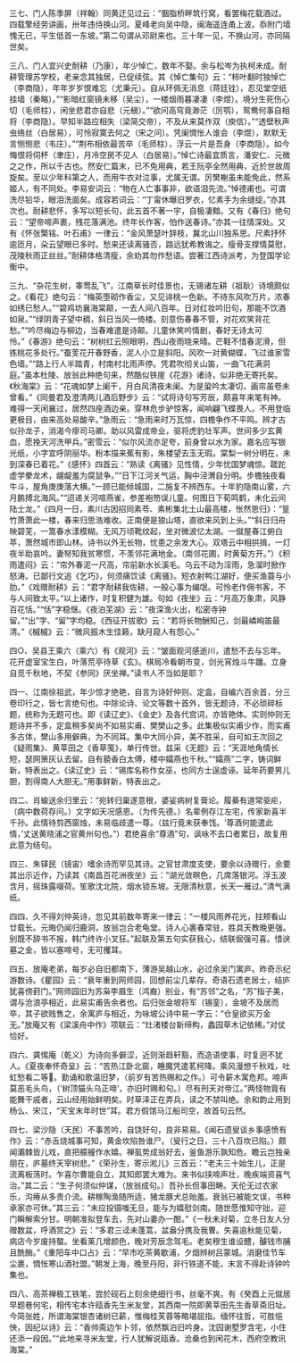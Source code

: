 <!-- { "loadSidebar": true } -->
三七、门人陈季屏（祥翰）同黄迂见过云：“胭脂桥畔筑行窝，看罢梅花载酒过。四载擎经劳讲画，卅年违侍换山河。夏峰老向吴中隐，闽海遥连甬上波。忝附门墙愧无已，平生低首一东坡。”第二句谓从邓尉来也。三十年一见，不换山河，亦同隔世矣。

三八、门人宜兴史耐耕（乃康），年少悼亡，数年不娶。余与松岑为执柯未成。耐耕管理苏学校，老亲念其独居，已促续弦。其《悼亡集句》云：“柿叶翻时独悼亡（李商隐），年年岁岁恨难忘（尤秉元）。自从环佩无消息（蒋廷铨），忍见堂空纸挂墙（秦略）。”“影暗红窗镜未移（吴尘），一楼烟雨暮凄凄（李煜）。境分生死伤心切（毛师柱），闲坐悲君亦自悲（元稹）。”“欲问高穹竟渺茫（厉鹗），鸳鸯何事自相将（李商隐）。早知半路应相失（梁简交帝），不及从来莫作双（庾信）。”“透壁秋声虫络丝（白居易），可怜寂寞去何之（宋之问）。凭阑惆怅人谁会（李煜），默默无言恻恻悲（韦庄）。”“荆布相依最苦卒（毛师柱），浮云一片是吾身（李商隐）。如今悔恨将伺杯（聿庄），月冷空房不见人（白居易）。”悼亡诗最宜质言，潘安仁、元微之之作，所以千古也。然安仁篇末，已不免用典，若王阮亭全然用典，近於世故周旋矣。至以少年科第之人，而用牛衣对泣事，尤属无谓。厉樊榭虽未能免此，然系姬人，有不同处。李易安词云：“物在人亡事事非，欲语泪先流。”悼德甫也。可谓洗尽铅华，眼泪洗面矣。成容若词云：“丁甯休曝旧罗衣，忆素手为余缝绽。”亦其次也。耐耕悲怀，多写以短长句，此五首不著一宇，自极凄黯。又有《春归》绝句云：“望帝啼声裹，残花落满池。终年长作客，怕作送春诗。”亦其一往情深处。又有《怀张檠铭、叶石甫》一律云：“金风萧瑟叶辞枝，冀北山川独系思。尺素抒怀逾匝月，朵云望眼已多时。愁来还读离骚否，路远犹希教诲之。瘦骨支撑情莫慰，茂陵秋雨正丝丝。”耐耕体格清瘦，余劝其勿作愁语。尝著江西诗派考，为登国学论衡中。

三九、“杂花生树，睾莺乱飞”，江南草长时佳景也，无锡诸左耕（祖耿）诗境颇似之。《看花》绝句云：“梅英堕砌作香尘，又见诽桃一色新。不待东风吹万片，浓春如绣已愁人。”“碧鸡坊襄海棠颠，一去人间八百年。日对红妆吟旧句，那能不饮酒如泉。”“绿阴青子望中稠，斜日当风一倚楼。刻意伤春春不管，对花欢笑背花愁。”“吟尽梅边与柳边，当春难遣是诗颠。儿童休笑吟情剧，春好无诗太可怜。”《春游》绝句云：“树树红云照眼明，西山夜雨晓来晴。芒鞋不惜春泥滑，但拣桃花多处行。”蚕芰花开春野香，泥人小立是斜阳。风吹一对黄蝴蝶，飞过谁家雪色墙。”“路上行人半踏青，村南村北雨声停。凭君吹彻关山笛，一曲飞花满洞庭。”虽本杜陵、放翁此种绝句来，然酷似铁崖《花游》诸诗，似非绝无寄托矣。《秋海棠》云：“花魂如梦上阑干，月白风清夜未阑。为是蛩吟太凄切，画帘虽卷未曾看。”《同曼君及澄清两儿酒后野步》云：“试将诗句写芳辰，颇喜年来笔有神。难得一天闲襄过，居然四座酒边亲。穿林危步驴惊客，闻响翩飞蝶畏人。不用登临更极目，由来高处易酸辛。”急雨云：“急雨来时万瓦惊，四檐争作不平鸣。辨才古似孙龙子，消渴今瘳司马卿。助以风雷成帝业，驱将虎豹壮军声。世间多少玄黄血，愿挽天河洗甲兵。”密雪云：“似尔风流亦足夸，前身曾以水为家。嘉名应写银光纸，小字宜呼阴丽华。粉本描来蕉有影，朱楼望去玉无瑕。棠梨一树分明在，未到深春已着花。”《感怀》四首云：“熟读《离骚》见性情，少年忧国梦魂惊。蹉跎虚学豢龙术，龌龊羞为腐鼠争。”“日下江河关气运，胸中泾渭自分明。步檐独夜看牛斗，屋角庚庚落大横。”一顾已能倾城国，二施复不辨西东。十年豹隐南山雾，六月鹏搏北海风。”“迢递关河喧燕雀，参差袍笏误儿童。何图日下荀鸣鹤，未化云间陆士龙。”《四月一日，素川古因招同素苓、素彬集北土山最高楼，怅然思归》：“篁竹萧萧此一楼，春来归思浩难收。正南便是狼山塔，直欲来风到上头。”“斜日归舟映碧芜，一篙春水漾模糊。无风万顷靴纹起，坐对微波忆太湖。一僦屋春江俯白苹，萧然城市即山林。诗书以外无长物，忧患之余发大心。双塔云中相拱揖，一灯夜半助哀吟。妻帑知我贫寒惯，不羡邻花满地金。（南邻花圃，时黄菊方开。”）《积雨遣闷》云：“帘外春泥一尺高，帘前新水长溪毛。乌云不动为淫雨，急溜时掀作怒涛。已鄙行文追《乞巧》，何须痛饮读《离骚》。短衣射鸭江湖好，便买渔蓑与小肋。”《戏赠耐耕》云：“君字耐耕我佐耕，一般心事为编氓。可怜老作佣书客，不与人间致太平。”以上诸作，时复积健为雄。句如《夜坐》云：“月高万象肃，风静百花恬。”“恬”字稳惬。《夜泊芜湖》云：“夜深渔火出，松密寺钟留。”“出”字、“留”字均稳。《西征开拔歌》云：“若将长物酬知己，剑最嶙峋笛最清。”《槭槭》云：“微风振木生佳籁，缺月窥人有怨心。”

四○、吴县王乘六（乘六）有《观河》云：“皱面观河感逝川，遣愁不去与忘年。花开虚室宝生白，叶落荒亭待草《玄》。棋局冷看朝市变，剑光宵烛斗牛躔。立身自觅千秋地，不契《参同》厌坐禅。”读书人不当如是耶？

四一、江南徐祖武，年少惊才绝艳，自言为诗好仲则、定盒，自编六百余首，分三卷印行之，皆七言绝句也。中除论诗、论文等数十首外，皆无题诗，不必琐碎标题，统称为无题可也。即《读辽史》、《金史》及各代宫词，亦皆艳体。实则仲则无题诗并不多，定盒稍多矣尚不如易实甫、樊樊山之多。此集极似实甫少作，而实甫多古体，樊山多用僻典，为不同耳。集中大同小异，美不胜采，自可如王次回之《疑雨集》、黄莘田之《香草笺》，单行传世。兹采《无题》云：“天涯地角情长短，瑟网箫灰认去留。自有藐香白太傅，楼中孀燕也千秋。”“孀燕”二字，铸词鲜新，特表出之。《读辽史》云：“锡库名称作女巫，也同方士逞虚诬。延年药要男儿胆，割得南人大胆无。”用事鲜新，特表出之。

四二、肖蝓送余归里云：“宛转归巢遂意根，婆娑病树复膏论。履綦有道常驱疟，（病中数荷存问。）文字如天况感恩。（为传先德。）名辈例存江左宅，传家新喜半千孙。此情待剪西窗烛，未易临歧遣一尊。（兹行竟未获奉饯。‘尊酒何能遣此情，’丈送黄晓浦之官黄州句也。”）君绝喜余“尊酒”句，讽咏不去口者累日，故复用此意为结句。

四三、朱铎民（镜宙）嗜余诗而罕见其诗。之官甘肃度支使，要余以诗赠行，余要其出示近作，乃读其《南昌百花洲夜坐》云：“湖光敛暝色，几席落银河。浮玉波含月，摇珠露啜荷。笙歌沈北院，烟水锁东坡。无限清秋意，长天一雁过。”清气满纸。

四四、久不得刘仲英诗，忽见其前数年寄来一律云：“一楼风雨养花光，拄颊看山廿载长。元晦仍闻归鹿洞，放翁岂合老龟堂。诗人心裹春常驻，胜具天教晚更强。别既不辞书不报，韩门终许小叉狂。”起联及第五句实获我心，结联倔强可喜。惜谀墓之金，皆以塞啼号，无可攫耳。

四五、放庵老弟，每岁必自旧都南下，薄游吴越山水，必过余吴门寓庐。昨奇示纪游数诗。《瞿园》云：“衰年重到网师园，回想前尘几辈存。奇语石遗老居士，结庐犹喜傍葑门。”网师园旧为苏枭李眉生（鸿裔）别业，有“苏邻”之名，“苏”指子美，谓与沧浪亭相近，此易实甫告余者也。后归张金坡将军（锡銮），金坡不及居而卒，其子欲贱售之，余寓庐与相近，为咏坡公诗中易一字云：“仓皇欲买万金无。”放庵又有《梁溪舟中作》项联云：“灶渚楼台新缔构，蠡园草木记依稀。”对仗恰好。

四六、龚惕庵（乾义）为诗向多僻涩，近则渐趋轩豁，而造语使事，时复迥不犹人。《夏夜奉怀奇呈》云：“苦热江卧北窗，睡魔凭遣茗柯降。乘风漫想千秋戏，吐虹愁看二等。勤诵和歌温旧梦，（前岁有苦热赐和之作。）可令薪木寓危邦。啼声莫恶毛头鸟，（‘树顶猫头乌正啼’，亦旧时赐和句。）尽有刑天对帝江。”两怪物竟有能舞干戚者，云山经用始鲜明矣。时草泽正在弄兵，读之不禁叫绝。余和韵止用到杨么、宋江，“天宝末年时世”耳。君方假馆马江船司空，故首句云然。

四七、梁沙隐（天民）不事苦吟，自饶好句，良非易易。《闻石遗叟谈乡事感愤有作》云：“赤舌烧城事可知，黄金坎陷咎谁尸。（叟行之日，三十八百坎已陷。）颇闻灞棘皆儿戏，直把艨艟作水嬉。禅虱势成翁好去，釜鱼游乐孰知危。瞻云岂独亲朋在，庐墓终天宰树悲。”《荣孙生，寄示淞儿》三首云：“老夫三十始生儿，正是流离板荡时。乍喜尔曹能自立，其知郎罢大难为。来书似挟啼声壮，晚疾端资喜气治。”其二云：“生子何须似仲谋，（放翁成句。）吾孙长但事田畴。天伦无过农家乐，沟瘠从多贵介流。耕稼陶渔随所适，猪龙豚犬总贻羞。衰翁已被能文误，书种承家亦可休。”其三云：“未应投镊嗤无旦，能与为嬉慰剑南。随世愿惟知守拙，迎门瞬解索分甘。明朝准拟登车去，先对山妻办一酣。”《一秋未对菊，立冬日友人分赠数盆，呼酒赏之》云：“多君三迳未蓬蒿，盆盎分携及我曹。失喜逾秋能见菊，病店今岁废持螯。坐看莱几增颜色，晚对芳辰念驾毛。老矣穆生谁设醴，醵钱市脯且酰酶。”《重阳车中口占》云：“早市吃茶黄歇浦，夕烟辨树吕蒙城。消磨佳节车尘裹，惆怅寒山酒社盟。”朝发上海，晚至丹阳，非行铁道不能，末言不得赴诗钟吟集也。

四八、高茶禅极工铁笔，尝於砚石上刻余绝细行书，丝毫不爽。有《癸酉上元僦居早题巷何宅，相传宅本许瓯香先生米友堂，其西南一院即黄莘田先生香草斋旧址。今简张姓，所谓海棠银杏诸树已薪，惟梅桂芙蓉等略堪屈指。缅怀往哲，可胜悒怏，因纪以诗》云：“香帅斋边乍卜邻，依然飘泊旧吟身。沈园谢墅罗含宅，小住还添一段因。”“此地来寻米友堂，行人犹解说瓯香。沧桑也到闲花木，西府空教讯海棠。”

